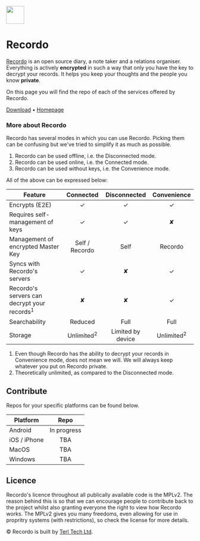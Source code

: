 <a target="_blank" href="https://recordo.co"><img src="https://recordo.co/assets/images/logo_small.png" width="48px" height="48px"></a>

# Recordo
<a target="_blank" href="https://recordo.co">Recordo</a> is an open source diary, a note taker and a relations organiser. Everything is actively **encrypted** in such a way that only you have the key to decrypt your records. It helps you keep your thoughts and the people you know **private**.

On this page you will find the repo of each of the services offered by Recordo.

<a target="_blank" href="https://recordo.co">Download</a>  •  <a target="_blank" href="https://recordo.co">Homepage</a>


### More about Recordo
Recordo has several modes in which you can use Recordo. Picking them can be confusing but we've tried to simplify it as much as possible.

1. Recordo can be used offline, i.e. the Disconnected mode.
2. Recordo can be used online, i.e. the Connected mode.
3. Recordo can be used without keys, i.e. the Convenience mode.

All of the above can be expressed below:

| Feature                      | Connected     | Disconnected  | Convenience |
| ---------------------------- |:-------------:|:-------------:|:-----------:|
| Encrypts (E2E)               | ✓             | ✓             | ✓                     |
| Requires self-management of keys | ✓             | ✓             | ✘                 |
| Management of encrypted Master Key | Self / Recordo | Self         | Recordo         |
| Syncs with Recordo's servers | ✓             | ✘             | ✓                     |
| Recordo's servers can decrypt your records<sup>1</sup>   | ✘             | ✘             | ✓     |
| Searchability                | Reduced       | Full          | Full                  |
| Storage                      | Unlimited<sup>2</sup>     | Limited by device | Unlimited<sup>2</sup>       |

1. Even though Recordo has the ability to decrypt your records in Convenience mode, does not mean we will. We will always keep whatever you put on Recordo private.
2. Theoretically unlimited, as compared to the Disconnected mode.

## Contribute
Repos for your specific platforms can be found below.

| Platform     | Repo          |
| -------------|:-------------:|
| Android      | In progress   |
| iOS / iPhone | TBA           |
| MacOS        | TBA           |
| Windows      | TBA           |

## Licence
Recordo's licence throughout all publically available code is the MPLv2. The reason behind this is so that we can encourage people to contribute back to the project whilst also granting everyone the right to view how Recordo works. The MPLv2 gives you many freedoms, even allowing for use in propritry systems (with restrictions), so check the license for more details.


© Recordo is built by <a target="_blank" href="https://terl.co">Terl Tech Ltd</a>.
